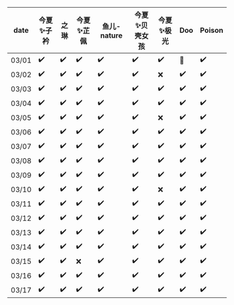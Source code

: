 | date  | 今夏✨子衿 | 之琳 | 今夏✨芷佩 | 鱼儿-nature | 今夏✨贝壳女孩 | 今夏✨极光 | Doo | Poison |
|-------|------------|------|------------|-------------|----------------|------------|-----|--------|
| 03/01 | ✔️          | ✔️    | ✔️          | ✔️           | ✔️              | ✔️          | 🚫  | ✔️      |
| 03/02 | ✔️          | ✔️    | ✔️          | ✔️           | ✔️              | ❌         | ✔️   | ✔️      |
| 03/03 | ✔️          | ✔️    | ✔️          | ✔️           | ✔️              | ✔️          | ✔️   | ✔️      |
| 03/04 | ✔️          | ✔️    | ✔️          | ✔️           | ✔️              | ✔️          | ✔️   | ✔️      |
| 03/05 | ✔️          | ✔️    | ✔️          | ✔️           | ✔️              | ❌         | ✔️   | ✔️      |
|03/06  | ✔️          | ✔️    | ✔️          | ✔️           | ✔️              | ✔️         | ✔️   | ✔️      |
|03/07|✔️|✔️|✔️|✔️|✔️|✔️|✔️|✔️|
|03/08|✔️|✔️|✔️|✔️|✔️|✔️|✔️|✔️|
|03/09|✔️|✔️|✔️|✔️|✔️|✔️|✔️|✔️|
|03/10|✔️|✔️|✔️|✔️|✔️|❌|✔️|✔️|
|03/11|✔️|✔️|✔️|✔️|✔️|✔️|✔️|✔️|
|03/12|✔️|✔️|✔️|✔️|✔️|✔️|✔️|✔️|
|03/13|✔️|✔️|✔️|✔️|✔️|✔️|✔️|✔️|
|03/14|✔️|✔️|✔️|✔️|✔️|✔️|✔️|✔️|
|03/15|✔️|✔️|❌|✔️|✔️|✔️|✔️|✔️|
|03/16|✔️|✔️|✔️|✔️|✔️|✔️|✔️|✔️|
|03/17|✔️|✔️|✔️|✔️|✔️|✔️|✔️|✔️|
